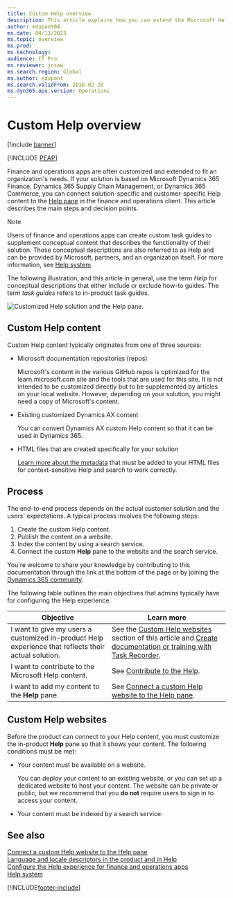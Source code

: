 ```yaml
---
title: Custom Help overview
description: This article explains how you can extend the Microsoft Help system so that it reflects your solution and then connect your content to the Help pane.
author: edupont04
ms.date: 04/13/2023
ms.topic: overview
ms.prod: 
ms.technology: 
audience: IT Pro
ms.reviewer: josaw
ms.search.region: Global
ms.author: edupont
ms.search.validFrom: 2016-02-28
ms.dyn365.ops.version: Operations
---
```


# Custom Help overview

[!include [banner](../includes/banner.md)]


[!INCLUDE [PEAP](../../../includes/peap-1.md)]

Finance and operations apps are often customized and extended to fit an organization's needs. If your solution is based on Microsoft Dynamics 365 Finance, Dynamics 365 Supply Chain Management, or Dynamics 365 Commerce, you can connect solution-specific and customer-specific Help content to the [Help pane](../../fin-ops/get-started/help-overview.md#in-product-help) in the finance and operations client. This article describes the main steps and decision points.

> [!NOTE]
> Users of finance and operations apps can create custom task guides to supplement conceptual content that describes the functionality of their solution. These conceptual descriptions are also referred to as Help and can be provided by Microsoft, partners, and an organization itself. For more information, see [Help system](../../fin-ops/get-started/help-overview.md).

The following illustration, and this article in general, use the term *Help* for conceptual descriptions that either include or exclude how-to guides. The term *task guides* refers to in-product task guides.

![Customized Help solution and the Help pane.](../../fin-ops/get-started/media/help-architecture.png)

## Custom Help content

Custom Help content typically originates from one of three sources:

- Microsoft documentation repositories (repos)

    Microsoft's content in the various GitHub repos is optimized for the learn.microsoft.com site and the tools that are used for this site. It is not intended to be customized directly but to be supplemented by articles on your local website. However, depending on your solution, you might need a copy of Microsoft's content.

- Existing customized Dynamics AX content

    You can convert Dynamics AX custom Help content so that it can be used in Dynamics 365.

- HTML files that are created specifically for your solution

    [Learn more about the metadata](preparing-content.md#metadata) that must be added to your HTML files for context-sensitive Help and search to work correctly.

## Process

The end-to-end process depends on the actual customer solution and the users' expectations. A typical process involves the following steps:

1. Create the custom Help content.
2. Publish the content on a website.
3. Index the content by using a search service.
4. Connect the custom **Help** pane to the website and the search service.

You're welcome to share your knowledge by contributing to this documentation through the link at the bottom of the page or by joining the [Dynamics 365 community](https://community.dynamics.com/).

The following table outlines the main objectives that admins typically have for configuring the Help experience.

| Objective | Learn more |
|-----------|------------|
| I want to give my users a customized in-product Help experience that reflects their actual solution. | See the [Custom Help websites](#custom-help-sites) section of this article and [Create documentation or training with Task Recorder](../user-interface/task-recorder-training-docs.md). |
| I want to contribute to the Microsoft Help content. | See [Contribute to the Help](contributor-guide.md). |
| I want to add my content to the **Help** pane. | See [Connect a custom Help website to the Help pane](connect-help-pane.md). |

## <a name="custom-help-sites"></a>Custom Help websites

Before the product can connect to your Help content, you must customize the in-product **Help** pane so that it shows your content. The following conditions must be met:

- Your content must be available on a website.

    You can deploy your content to an existing website, or you can set up a dedicated website to host your content. The website can be private or public, but we recommend that you **do not** require users to sign in to access your content.

- Your content must be indexed by a search service.

## See also

[Connect a custom Help website to the Help pane](connect-help-pane.md)  
[Language and locale descriptors in the product and in Help](language-locale.md)  
[Configure the Help experience for finance and operations apps](../../fin-ops/get-started/help-connect.md)  
[Help system](../../fin-ops/get-started/help-overview.md)


[!INCLUDE[footer-include](../../../includes/footer-banner.md)]
